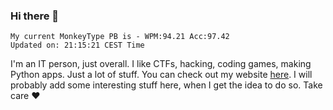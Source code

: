 ### Hi there 👋
<!-- PB START -->
```
My current MonkeyType PB is - WPM:94.21 Acc:97.42
Updated on: 21:15:21 CEST Time
```
<!-- PB END -->
I'm an IT person, just overall. I like CTFs, hacking, coding games, making Python apps. Just a lot of stuff.
You can check out my website [here](https://skill3472.github.io/).
I will probably add some interesting stuff here, when I get the idea to do so. Take care ❤️
